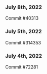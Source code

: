 ### July 8th, 2022

Commit #40313

### July 5th, 2022

Commit #314353


### July 4th, 2022

Commit #72281
